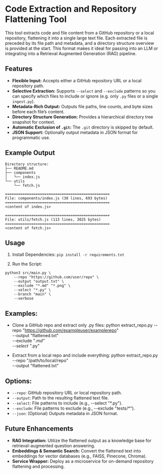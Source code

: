 # Code Extraction and Repository Flattening Tool

This tool extracts code and file content from a GitHub repository or a local repository, flattening it into a single large text file. Each extracted file is preceded by its file path and metadata, and a directory structure overview is provided at the start. This format makes it ideal for passing into an LLM or integrating into a Retrieval Augmented Generation (RAG) pipeline.

## Features

- **Flexible Input:** Accepts either a GitHub repository URL or a local repository path.
- **Selective Extraction:** Supports `--select` and `--exclude` patterns so you can specify which files to include or ignore (e.g. only `.py` files or a single `ingest.py`).
- **Metadata-Rich Output:** Outputs file paths, line counts, and byte sizes before each file’s content.
- **Directory Structure Generation:** Provides a hierarchical directory tree snapshot for context.
- **Automatic Exclusion of `.git`:** The `.git` directory is skipped by default.
- **JSON Support:** Optionally output metadata in JSON format for programmatic use.

## Example Output

```text
Directory structure:
├── README.md
├── components
│   └── index.js
└── utils
    └── fetch.js

================================================
File: components/index.js (30 lines, 693 bytes)
================================================
<content of index.js>

================================================
File: utils/fetch.js (113 lines, 3025 bytes)
================================================
<content of fetch.js>

```

## Usage

1. Install Dependencies:
   `pip install -r requirements.txt`
   
2. Run the Script:
```
python3 src/main.py \
    --repo "https://github.com/user/repo" \
    --output "output.txt" \
    --exclude "*.md" "*.png" \
    --select "*.py" \
    --branch "main" \
    --verbose
```

## Examples:
- Clone a GitHub repo and extract only .py files:
  python extract_repo.py --repo "https://github.com/exampleuser/examplerepo" \
                         --output "flattened.txt" \
                         --exclude "*.md" \
                         --select "*.py"

- Extract from a local repo and include everything:
  python extract_repo.py --repo "/path/to/local/repo" \
                         --output "flattened.txt"

## Options:
- `--repo`: GitHub repository URL or local repository path.
- `--output`: Path to the resulting flattened text file.
- `--select`: File patterns to include (e.g., --select "*.py").
- `--exclude`: File patterns to exclude (e.g., --exclude "tests/*").
- `--json`: (Optional) Outputs metadata in JSON format.
   
## Future Enhancements
- **RAG Integration:** Utilize the flattened output as a knowledge base for retrieval-augmented question answering.
- **Embeddings & Semantic Search:** Convert the flattened text into embeddings for vector databases (e.g., FAISS, Pinecone, Chroma).
- **Service Wrapper:** Deploy as a microservice for on-demand repository flattening and processing.
